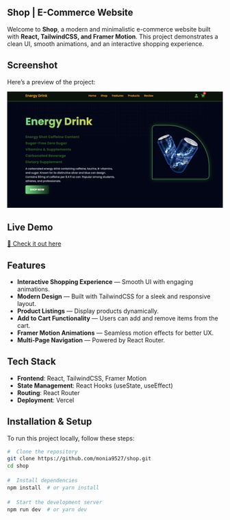 ## Shop | E-Commerce Website

Welcome to **Shop**, a modern and minimalistic e-commerce website built with **React, TailwindCSS, and Framer Motion**. This project demonstrates a clean UI, smooth animations, and an interactive shopping experience.

##  Screenshot
Here’s a preview of the project:

![Shop Screenshot](https://github.com/monia9527/shop/blob/main/src/assets/img/Screenshot2.png?raw=true)

##  Live Demo
[🔗 Check it out here](https://energdrinkshop.vercel.app)
##  Features
-  **Interactive Shopping Experience** — Smooth UI with engaging animations.
-  **Modern Design** — Built with TailwindCSS for a sleek and responsive layout.
-  **Product Listings** — Display products dynamically.
-  **Add to Cart Functionality** — Users can add and remove items from the cart.
-  **Framer Motion Animations** — Seamless motion effects for better UX.
-  **Multi-Page Navigation** — Powered by React Router.

##  Tech Stack
- **Frontend**: React, TailwindCSS, Framer Motion
- **State Management**: React Hooks (useState, useEffect)
- **Routing**: React Router
- **Deployment**: Vercel

## Installation & Setup
To run this project locally, follow these steps:

```sh
#  Clone the repository
git clone https://github.com/monia9527/shop.git
cd shop

#  Install dependencies
npm install  # or yarn install

#  Start the development server
npm run dev  # or yarn dev
